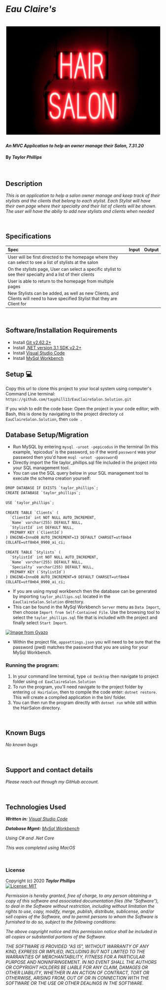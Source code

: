 # _Eau Claire's_

<h1 align="center">
  <img width="500" height="350" src="HairSalon/wwwroot/img/NeonLightHairSalon.png">
</h1>


#### _An MVC Application to help an owner manage their Salon, 7.31.20_

#### By _**Taylor Phillips**_

<br>

## Description

_This is an application to help a salon owner manage and keep track of their stylists and the clients that belong to each stylist.  Each Stylist will have their own page where their specialty and their list of clients will be shown.  The user will have the abiliy to add new stylists and clients when needed_

<br>

## Specifications

| Spec | Input | Output |
| :--- | :---: | ---: |
| User will be first directed to the homepage where they can select to see a list of stylists at the salon  |   |   |
| On the stylists page, User can select a specific stylist to see their specialty and a list of their clients |   |   |
| User is able to return to the homepage from multiple pages  |   |     |
| New Stylists can be added, as well as new Clients, and Clients will need to have specified Stylist that they are Client for |     |     |


<br>

## Software/Installation Requirements
* Install [Git v2.62.2+](https://git-scm.com/downloads/)
* Install [.NET version 3.1 SDK v2.2+](https://dotnet.microsoft.com/download/dotnet-core/2.2)
* Install [Visual Studio Code](https://code.visualstudio.com/)
* Install [MySql Workbench](https://www.mysql.com/products/workbench/)


## Setup 💻

Copy this url to clone this project to your local system using computer's Command Line terminal: 
```https://github.com/tayphill13/EauClaireSalon.Solution.git```

If you wish to edit the code base: Open the project in your code editor; with Bash, this is done by navigating to the project directory `cd EauClaireSalon.Solution`, then `code .`


## Database Setup/Migration

* Run MySQL by entering ```mysql -uroot -pepicodus``` in the terminal (In this example, 'epicodus' is the password, so if the word `password` was your password then you'd have ```msql -uroot -ppassword```)
* Directly import the file taylor_phillips.sql file included in the project into your SQL management tool.
* You can use the SQL query below in your SQL management tool to execute the schema creation yourself:

```
DROP DATABASE IF EXISTS `taylor_phillips`;
CREATE DATABASE `taylor_phillips`;

USE `taylor_phillips`;

CREATE TABLE `Clients` (
  `ClientId` int NOT NULL AUTO_INCREMENT,
  `Name` varchar(255) DEFAULT NULL,
  `StylistId` int DEFAULT NULL,
  PRIMARY KEY (`ClientId`)
) ENGINE=InnoDB AUTO_INCREMENT=13 DEFAULT CHARSET=utf8mb4 COLLATE=utf8mb4_0900_ai_ci;

CREATE TABLE `Stylists` (
  `StylistId` int NOT NULL AUTO_INCREMENT,
  `Name` varchar(255) DEFAULT NULL,
  `Specialty` varchar(255) DEFAULT NULL,
  PRIMARY KEY (`StylistId`)
) ENGINE=InnoDB AUTO_INCREMENT=9 DEFAULT CHARSET=utf8mb4 COLLATE=utf8mb4_0900_ai_ci;
```

* If you are using mysql workbench then the database can be generated by importing `taylor_phillips.sql` located in the `EauClaireSalon.Solution` directory.
* This can be found in the MySql Workbench `Server` menu as `Data Import`, then choose `Import from Self-Contained File`.  Use the browsing tool to select the `taylor_phillips.sql` file that is included with the project and finally select `Start Import`.

[![Image from Gyazo](https://i.gyazo.com/96703b1a98bb5bb1680a403575780910.gif)](https://gyazo.com/96703b1a98bb5bb1680a403575780910)
* Within the project file, `appsettings.json` you will need to be sure that the password (pwd) matches the password that you are using for your MySql Workbench.

### Running the program:
1. In your command line terminal, type `cd Desktop` then navigate to project folder using `cd EauClaireSalon.Solution`
1. To run the program, you'll need navigate to the project folder by entering `cd HairSalon`, then to compile the code enter: `dotnet restore`. This will create a compiled application in the bin/ folder.
2. You can then run the program directly with `dotnet run` while still within the HairSalon directory.

<br>

## Known Bugs

_No known bugs_

<br>

## Support and contact details

_Please reach out through my GitHub account._

<br>

## Technologies Used

_**Written in:** [Visual Studio Code](https://code.visualstudio.com/)_

_**Database Mgmt:** [MySql Workbench](https://www.mysql.com/products/workbench/)_

_Using C# and .Net Core_

_This was completed using MacOS_

<br>

### License

Copyright (c) 2020 **_Taylor Phillips_**   
[![License: MIT](https://img.shields.io/badge/License-MIT-yellow.svg)](https://opensource.org/licenses/MIT)

*Permission is hereby granted, free of charge, to any person obtaining a copy
of this software and associated documentation files (the "Software"), to deal
in the Software without restriction, including without limitation the rights
to use, copy, modify, merge, publish, distribute, sublicense, and/or sell
copies of the Software, and to permit persons to whom the Software is
furnished to do so, subject to the following conditions:*

*The above copyright notice and this permission notice shall be included in all
copies or substantial portions of the Software.*

*THE SOFTWARE IS PROVIDED "AS IS", WITHOUT WARRANTY OF ANY KIND, EXPRESS OR
IMPLIED, INCLUDING BUT NOT LIMITED TO THE WARRANTIES OF MERCHANTABILITY,
FITNESS FOR A PARTICULAR PURPOSE AND NONINFRINGEMENT. IN NO EVENT SHALL THE
AUTHORS OR COPYRIGHT HOLDERS BE LIABLE FOR ANY CLAIM, DAMAGES OR OTHER
LIABILITY, WHETHER IN AN ACTION OF CONTRACT, TORT OR OTHERWISE, ARISING FROM,
OUT OF OR IN CONNECTION WITH THE SOFTWARE OR THE USE OR OTHER DEALINGS IN THE
SOFTWARE.*